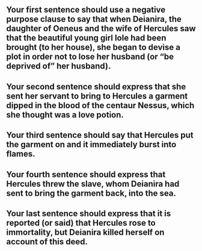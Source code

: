 Your first sentence should use a negative purpose clause to say that when Deianira, the daughter of Oeneus and the wife of Hercules saw that the beautiful young girl Iole had been brought (to her house), she began to devise a plot in order not to lose her husband (or “be deprived of” her husband).
- 

Your second sentence should express that she sent her servant to bring to Hercules a garment dipped in the blood of the centaur Nessus, which she thought was a love potion.
- 

Your third sentence should say that Hercules put the garment on and it immediately burst into flames.
- 

Your fourth sentence should express that Hercules threw the slave, whom Deianira had sent to bring the garment back, into the sea.
-

Your last sentence should express that it is reported (or said) that Hercules rose to immortality, but Deianira killed herself on account of this deed.
-
